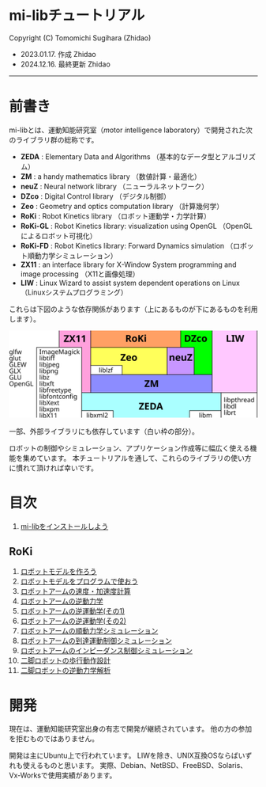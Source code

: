 mi-libチュートリアル
====================================================================================================
Copyright (C) Tomomichi Sugihara (Zhidao)

 - 2023.01.17. 作成 Zhidao
 - 2024.12.16. 最終更新 Zhidao

----------------------------------------------------------------------------------------------------

# 前書き

mi-libとは、運動知能研究室（*m*otor *i*ntelligence laboratory）で開発された次のライブラリ群の総称です。

 - **ZEDA** : Elementary Data and Algorithms （基本的なデータ型とアルゴリズム）
 - **ZM** : a handy mathematics library （数値計算・最適化）
 - **neuZ** : Neural network library （ニューラルネットワーク）
 - **DZco** : Digital Control library （デジタル制御）
 - **Zeo** : Geometry and optics computation library （計算幾何学）
 - **RoKi** : Robot Kinetics library （ロボット運動学・力学計算）
 - **RoKi-GL** : Robot Kinetics library: visualization using OpenGL （OpenGLによるロボット可視化）
 - **RoKi-FD** : Robot Kinetics library: Forward Dynamics simulation （ロボット順動力学シミュレーション）
 - **ZX11** : an interface library for X-Window System programming and image processing （X11と画像処理）
 - **LIW** : Linux Wizard to assist system dependent operations on Linux （Linuxシステムプログラミング）

これらは下図のような依存関係があります（上にあるものが下にあるものを利用します）。

<img width=720 alt="mi-libの依存関係" src="mi-lib.svg">

一部、外部ライブラリにも依存しています（白い枠の部分）。

ロボットの制御やシミュレーション、アプリケーション作成等に幅広く使える機能を集めています。
本チュートリアルを通して、これらのライブラリの使い方に慣れて頂ければ幸いです。

# 目次

 1. [mi-libをインストールしよう](install.md)

## RoKi

 1. [ロボットモデルを作ろう](roki/tutorial_roki001.md)
 1. [ロボットモデルをプログラムで使おう](roki/tutorial_roki002.md)
 1. [ロボットアームの速度・加速度計算](roki/tutorial_roki003.md)
 1. [ロボットアームの逆動力学](roki/tutorial_roki004.md)
 1. [ロボットアームの逆運動学(その1)](roki/tutorial_roki005.md)
 1. [ロボットアームの逆運動学(その2)](roki/tutorial_roki006.md)
 1. [ロボットアームの順動力学シミュレーション](roki/tutorial_roki007.md)
 1. [ロボットアームの到達運動制御シミュレーション]()
 1. [ロボットアームのインピーダンス制御シミュレーション]()
 1. [二脚ロボットの歩行動作設計]()
 1. [二脚ロボットの逆動力学解析]()

# 開発

現在は、運動知能研究室出身の有志で開発が継続されています。
他の方の参加を拒むものではありません。

開発は主にUbuntu上で行われています。
LIWを除き、UNIX互換OSならばいずれも使えるものと思います。
実際、Debian、NetBSD、FreeBSD、Solaris、Vx-Worksで使用実績があります。

